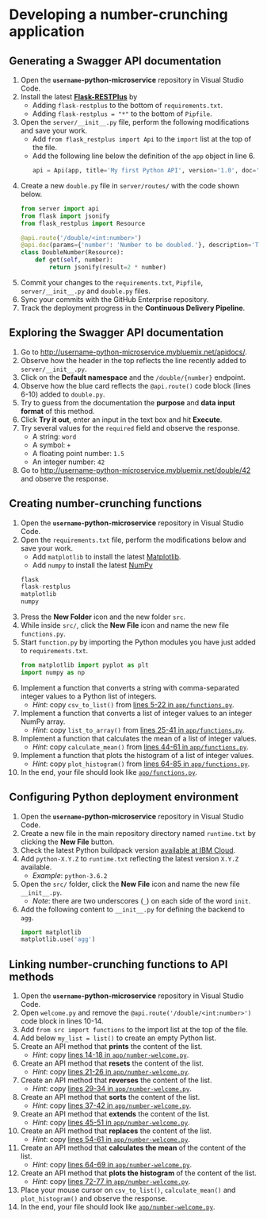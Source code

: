 # Developing a number-crunching application

## Generating a Swagger API documentation

1. Open the **`username`-python-microservice** repository in Visual Studio Code.
1. Install the latest [**Flask-RESTPlus**](https://flask-restplus.readthedocs.io) by
    * Adding `flask-restplus` to the bottom of `requirements.txt`.
    * Adding `flask-restplus = "*"` to the bottom of `Pipfile`.
1. Open the `server/__init__.py` file, perform the following modifications and save your work.
    * Add `from flask_restplus import Api` to the `import` list at the top of the file.
    * Add the following line below the definition of the `app` object in line 6.
        ```Python
        api = Api(app, title='My first Python API', version='1.0', doc='/apidocs/', description='A number-crunching API')
        ```
1. Create a new `double.py` file in `server/routes/` with the code shown below.
    ```Python
    from server import api
    from flask import jsonify
    from flask_restplus import Resource

    @api.route('/double/<int:number>')
    @api.doc(params={'number': 'Number to be doubled.'}, description='This method doubles the input.')
    class DoubleNumber(Resource):
        def get(self, number):
            return jsonify(result=2 * number)
    ```
1. Commit your changes to the `requirements.txt`, `Pipfile`, `server/__init__.py` and `double.py` files.
1. Sync your commits with the GitHub Enterprise repository.
1. Track the deployment progress in the **Continuous Delivery Pipeline**.

## Exploring the Swagger API documentation

1. Go to <http://username-python-microservice.mybluemix.net/apidocs/>.
1. Observe how the header in the top reflects the line recently added to `server/__init__.py`.
1. Click on the **Default namespace** and the `/double/{number}` endpoint.
1. Observe how the blue card reflects the `@api.route()` code block (lines 6-10) added to `double.py`.
1. Try to guess from the documentation the **purpose** and **data input format** of this method.
1. Click **Try it out**, enter an input in the text box and hit **Execute**.
1. Try several values for the `required` field and observe the response.
    * A string: `word`
    * A symbol: `+`
    * A floating point number: `1.5`
    * An integer number: `42`
1. Go to <http://username-python-microservice.mybluemix.net/double/42> and observe the response.

## Creating number-crunching functions

1. Open the **`username`-python-microservice** repository in Visual Studio Code.
1. Open the `requirements.txt` file, perform the modifications below and save your work.
    * Add `matplotlib` to install the latest [Matplotlib](https://matplotlib.org).
    * Add `numpy` to install the latest [NumPy](http://www.numpy.org)
    ```Python
    flask
    flask-restplus
    matplotlib
    numpy
    ```
1. Press the **New Folder** icon and the new folder `src`.
1. While inside `src/`, click the **New File** icon and name the new file `functions.py`.
1. Start `function.py` by importing the Python modules you have just added to `requirements.txt`.
    ```Python
    from matplotlib import pyplot as plt
    import numpy as np
    ```
1. Implement a function that converts a string with comma-separated integer values to a Python list of integers.
    * *Hint*: copy `csv_to_list()` from [lines 5-22 in `app/functions.py`](app/functions.py#L5-L22).
1. Implement a function that converts a list of integer values to an integer NumPy array.
    * *Hint*: copy `list_to_array()` from [lines 25-41 in `app/functions.py`](app/functions.py#L25-L41).
1. Implement a function that calculates the mean of a list of integer values.
    * *Hint*: copy `calculate_mean()` from [lines 44-61 in `app/functions.py`](app/functions.py#L44-L61).
1. Implement a function that plots the histogram of a list of integer values.
    * *Hint*: copy `plot_histogram()` from [lines 64-85 in `app/functions.py`](app/functions.py#L64-L85).
1. In the end, your file should look like [`app/functions.py`](app/functions.py).

## Configuring Python deployment environment

1. Open the **`username`-python-microservice** repository in Visual Studio Code.
1. Create a new file in the main repository directory named `runtime.txt` by clicking the **New File** button.
1. Check the latest Python buildpack version [available at IBM Cloud](https://console.bluemix.net/docs/runtimes/python/index.html).
1. Add `python-X.Y.Z` to `runtime.txt` reflecting the latest version `X.Y.Z` available.
    * *Example*: `python-3.6.2`
1. Open the `src/` folder, click the **New File** icon and name the new file `__init__.py`.
    * *Note*: there are two underscores (`_`) on each side of the word `init`.
1. Add the following content to `__init__.py` for defining the backend to `agg`.
    ```Python
    import matplotlib
    matplotlib.use('agg')
    ```

## Linking number-crunching functions to API methods

1. Open the **`username`-python-microservice** repository in Visual Studio Code.
1. Open `welcome.py` and remove the `@api.route('/double/<int:number>')` code block in lines 10-14.
1. Add `from src import functions` to the import list at the top of the file.
1. Add below `my_list = list()` to create an empty Python list.
1. Create an API method that **prints** the content of the list.
    * *Hint*: copy [lines 14-18 in `app/number-welcome.py`](app/number-welcome.py#L14-L18).
1. Create an API method that **resets** the content of the list.
    * *Hint*: copy [lines 21-26 in `app/number-welcome.py`](app/number-welcome.py#L21-L26).
1. Create an API method that **reverses** the content of the list.
    * *Hint*: copy [lines 29-34 in `app/number-welcome.py`](app/number-welcome.py#L29-L34).
1. Create an API method that **sorts** the content of the list.
    * *Hint*: copy [lines 37-42 in `app/number-welcome.py`](app/number-welcome.py#L37-L42).
1. Create an API method that **extends** the content of the list.
    * *Hint*: copy [lines 45-51 in `app/number-welcome.py`](app/number-welcome.py#L45-L51).
1. Create an API method that **replaces** the content of the list.
    * *Hint*: copy [lines 54-61 in `app/number-welcome.py`](app/number-welcome.py#L54-L61).
1. Create an API method that **calculates the mean** of the content of the list.
    * *Hint*: copy [lines 64-69 in `app/number-welcome.py`](app/number-welcome.py#L64-L69).
1. Create an API method that **plots the histogram** of the content of the list.
    * *Hint*: copy [lines 72-77 in `app/number-welcome.py`](app/number-welcome.py#L72-L77).
1. Place your mouse cursor on `csv_to_list()`, `calculate_mean()` and `plot_histogram()` and observe the response.
1. In the end, your file should look like [`app/number-welcome.py`](app/number-welcome.py).